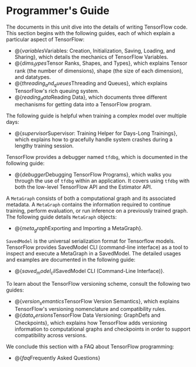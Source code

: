 # Programmer's Guide

The documents in this unit dive into the details of writing TensorFlow
code.  This section begins with the following guides, each of which
explain a particular aspect of TensorFlow:

  * @{$variables$Variables: Creation, Initialization, Saving, Loading, and
     Sharing}, which details the mechanics of TensorFlow Variables.
  * @{$dims_types$Tensor Ranks, Shapes, and Types}, which explains Tensor
    rank (the number of dimensions), shape (the size of each dimension),
    and datatypes.
  * @{$threading_and_queues$Threading and Queues}, which explains TensorFlow's
    rich queuing system.
  * @{$reading_data$Reading Data}, which documents three different mechanisms
    for getting data into a TensorFlow program.

The following guide is helpful when training a complex model over multiple
days:

  * @{$supervisor$Supervisor: Training Helper for Days-Long Trainings}, which
    explains how to gracefully handle system crashes during a lengthy training
    session.

TensorFlow provides a debugger named `tfdbg`, which is documented in the
following guide:

  * @{$debugger$Debugging TensorFlow Programs},
    which walks you through the use of `tfdbg` within an application. It covers
    using `tfdbg` with both the low-level TensorFlow API and the Estimator API.

A `MetaGraph` consists of both a computational graph and its associated
metadata.  A `MetaGraph` contains the information required to continue
training, perform evaluation, or run inference on a previously
trained graph.  The following guide details `MetaGraph` objects:

  * @{$meta_graph$Exporting and Importing a MetaGraph}.

`SavedModel` is the universal serialization format for Tensorflow models. TensorFlow provides SavedModel CLI (command-line interface) as a tool to inspect and execute a MetaGraph in a SavedModel. The detailed usages and examples are
documented in the following guide:

  * @{$saved_model_cli$SavedModel CLI (Command-Line Interface)}.

To learn about the TensorFlow versioning scheme, consult the following two
guides:

  * @{$version_semantics$TensorFlow Version Semantics}, which explains
    TensorFlow's versioning nomenclature and compatibility rules.
  * @{$data_versions$TensorFlow Data Versioning: GraphDefs and Checkpoints},
    which explains how TensorFlow adds versioning information to computational
    graphs and checkpoints in order to support compatibility across versions.

We conclude this section with a FAQ about TensorFlow programming:

  * @{$faq$Frequently Asked Questions}
